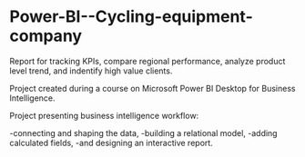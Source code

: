 # Power-BI--Cycling-equipment-company

Report for tracking KPIs, compare regional performance, analyze product level trend, and indentify high value clients.

Project created during a course on Microsoft Power BI Desktop for Business Intelligence.

Project presenting business intelligence workflow:

-connecting and shaping the data,
-building a relational model,
-adding calculated fields,
-and designing an interactive report.
